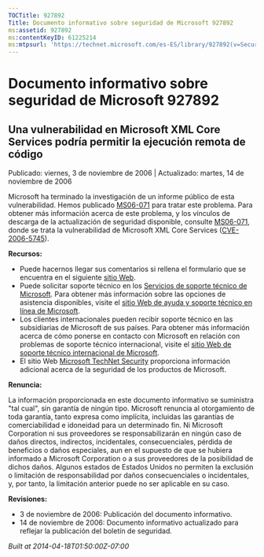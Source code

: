```yaml
---
TOCTitle: 927892
Title: Documento informativo sobre seguridad de Microsoft 927892
ms:assetid: 927892
ms:contentKeyID: 61225214
ms:mtpsurl: 'https://technet.microsoft.com/es-ES/library/927892(v=Security.10)'
---
```



Documento informativo sobre seguridad de Microsoft 927892
=========================================================

Una vulnerabilidad en Microsoft XML Core Services podría permitir la ejecución remota de código
-----------------------------------------------------------------------------------------------

Publicado: viernes, 3 de noviembre de 2006 | Actualizado: martes, 14 de noviembre de 2006

Microsoft ha terminado la investigación de un informe público de esta vulnerabilidad. Hemos publicado [MS06-071](http://www.microsoft.com/spain/technet/seguridad/boletines/ms06-071.mspx) para tratar este problema. Para obtener más información acerca de este problema, y los vínculos de descarga de la actualización de seguridad disponible, consulte [MS06-071](http://www.microsoft.com/spain/technet/seguridad/boletines/ms06-071.mspx), donde se trata la vulnerabilidad de Microsoft XML Core Services ([CVE-2006-5745](http://www.cve.mitre.org/cgi-bin/cvename.cgi?name=cve-2006-5745)).

**Recursos:**

-   Puede hacernos llegar sus comentarios si rellena el formulario que se encuentra en el siguiente [sitio Web](https://support.microsoft.com/common/survey.aspx?scid=sw;en;1257&amp;showpage=1&amp;ws=technet&amp;sd=tech).
-   Puede solicitar soporte técnico en los [Servicios de soporte técnico de Microsoft](http://support.microsoft.com/default.aspx?scid=fh;es-es;incidentsubmit). Para obtener más información sobre las opciones de asistencia disponibles, visite el [sitio Web de ayuda y soporte técnico en línea de Microsoft](http://support.microsoft.com/).
-   Los clientes internacionales pueden recibir soporte técnico en las subsidiarias de Microsoft de sus países. Para obtener más información acerca de cómo ponerse en contacto con Microsoft en relación con problemas de soporte técnico internacional, visite el [sitio Web de soporte técnico internacional de Microsoft](http://go.microsoft.com/fwlink/?linkid=21155).
-   El sitio Web [Microsoft TechNet Security](http://www.microsoft.com/spain/technet/seguridad/default.mspx) proporciona información adicional acerca de la seguridad de los productos de Microsoft.

**Renuncia:**

La información proporcionada en este documento informativo se suministra "tal cual", sin garantía de ningún tipo. Microsoft renuncia al otorgamiento de toda garantía, tanto expresa como implícita, incluidas las garantías de comerciabilidad e idoneidad para un determinado fin. Ni Microsoft Corporation ni sus proveedores se responsabilizarán en ningún caso de daños directos, indirectos, incidentales, consecuenciales, pérdida de beneficios o daños especiales, aun en el supuesto de que se hubiera informado a Microsoft Corporation o a sus proveedores de la posibilidad de dichos daños. Algunos estados de Estados Unidos no permiten la exclusión o limitación de responsabilidad por daños consecuenciales o incidentales, y, por tanto, la limitación anterior puede no ser aplicable en su caso.

**Revisiones:**

-   3 de noviembre de 2006: Publicación del documento informativo.
-   14 de noviembre de 2006: Documento informativo actualizado para reflejar la publicación del boletín de seguridad.

*Built at 2014-04-18T01:50:00Z-07:00*
